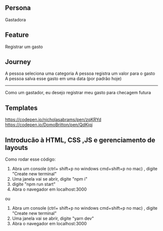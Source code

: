 ## Persona

Gastadora

## Feature

Registrar um gasto

## Journey

A pessoa seleciona uma categoria
A pessoa registra um valor para o gasto
A pessoa salva esse gasto em uma data (por padrão hoje)

---

Como um gastador, eu desejo registrar meu gasto para checagem futura

## Templates
https://codepen.io/nicholasabrams/pen/zqKRYd
https://codepen.io/DomoBritton/pen/QdKjqj

## Introducão à HTML, CSS ,JS e gerenciamento de layouts

Como rodar esse código:

1. Abra um console (ctrl+ shift+p no windows cmd+shift+p no mac) , digite "Create new terminal"
2. Uma janela vai se abrir, digite "npm i"
3. digite "npm run start"
4. Abra o navegador em localhost:3000

ou

1. Abra um console (ctrl+ shift+p no windows cmd+shift+p no mac) , digite "Create new terminal"
2. Uma janela vai se abrir, digite "yarn dev"
3. Abra o navegador em localhost:3000